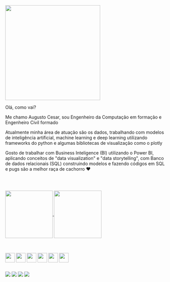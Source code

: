 <img height = "300"  src="https://cdn.discordapp.com/attachments/959963128056148019/963861188146511953/ezgif-2-2c1d3e8957.gif">

Olá, como vai?

Me chamo Augusto Cesar, sou Engenheiro da Computação em formação e Engenheiro Civil formado

Atualmente minha área de atuação são os dados, trabalhando com modelos de inteligência artificial, machine learning e deep learning utilizando frameworks do python e algumas bibliotecas de visualização como o plotly 

Gosto de trabalhar com Business Inteligence (BI) utilizando o Power BI, aplicando conceitos de "data visualization" e "data storytelling", com Banco de dados relacionais (SQL) construindo modelos e fazendo códigos em SQL e pugs são a melhor raça de cachorro :heart:	

<br clear="left"/>

##

<a href="https://github.com/anuraghazra/github-readme-stats">
  <img align="center" img height = "150em" src="https://github-readme-stats.vercel.app/api?username=AugustoCRX&show_icons=true&theme=radical" />
</a>
<a href="https://github.com/anuraghazra/convoychat">
  <img align="center" img height = "150em" src="https://github-readme-stats.vercel.app/api/top-langs/?username=AugustoCRX&show_icons=true&theme=radical"/>
</a>

##


<div style = "display: inline_block"><br>
         <img align = "center" height = "30" weight = "20" img src="https://img.shields.io/badge/python-3670A0?style=for-the-badge&logo=python&logoColor=ffdd54" />
         <img align = "center" height = "30" weight = "20" img src="https://img.shields.io/badge/scikit--learn-%23F7931E.svg?style=for-the-badge&logo=scikit-learn&logoColor=white" />
         <img align = "center" height = "30" weight = "20" img src="https://img.shields.io/badge/Microsoft_Office-D83B01?style=for-the-badge&logo=microsoft-office&logoColor=white" />
         <img align = "center" height = "30" weight = "20" img src="https://img.shields.io/badge/numpy-%23013243.svg?style=for-the-badge&logo=numpy&logoColor=white" />
         <img align = "center" height = "30" weight = "20" img src="https://img.shields.io/badge/Oracle-F80000?style=for-the-badge&logo=oracle&logoColor=white" />
         <img align = "center" height = "30" weight = "20" img src="https://img.shields.io/badge/mysql-%2300f.svg?style=for-the-badge&logo=mysql&logoColor=white" />
 </div>
         
##

<div>
         <a href = "https://www.facebook.com/augusto.crx" target = "_blank"><img src = "https://img.shields.io/badge/Facebook-1877F2?style=for-the-badge&logo=facebook&logoColor=white" target = "_blank"></a>
         <a href = "https://www.linkedin.com/in/augustocrx/" target = "_blank"><img src = "https://img.shields.io/badge/LinkedIn-0077B5?style=for-the-badge&logo=linkedin&logoColor=white" target = "_blank"></a>
         <a href = "https://discord.com/users/253485227945623552" target = "_blank"><img src = "https://img.shields.io/badge/Discord-7289DA?style=for-the-badge&logo=discord&logoColor=white" target = "_blank"></a>
          <a href = "mailto:augusto.cesar.rodrigues@gmail.com" target = "_blank"><img src = "https://img.shields.io/badge/Gmail-D14836?style=for-the-badge&logo=gmail&logoColor=white" target = "_blank"></a>
          



